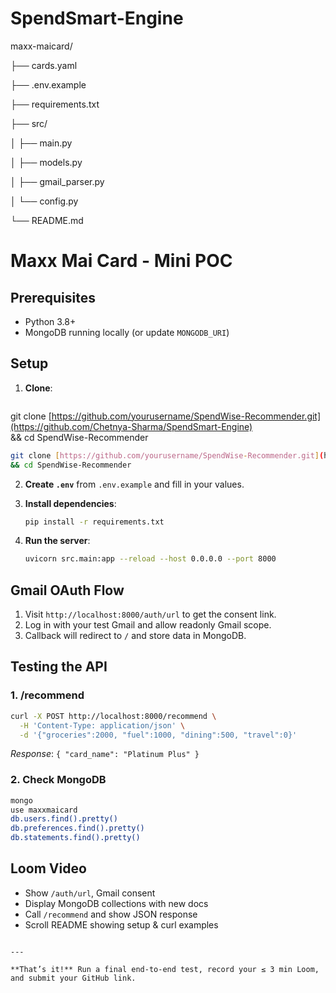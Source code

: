 # SpendSmart-Engine

maxx-maicard/

├── cards.yaml

├── .env.example

├── requirements.txt

├── src/

│   ├── main.py

│   ├── models.py

│   ├── gmail_parser.py

│   └── config.py

└── README.md


# Maxx Mai Card - Mini POC

## Prerequisites

- Python 3.8+
- MongoDB running locally (or update `MONGODB_URI`)

## Setup

1. **Clone**:

   ```bash
  git clone [https://github.com/yourusername/SpendWise-Recommender.git](https://github.com/Chetnya-Sharma/SpendSmart-Engine) \
  && cd SpendWise-Recommender
   ```bash
git clone [https://github.com/yourusername/SpendWise-Recommender.git](https://github.com/Chetnya-Sharma/SpendSmart-Engine) \
  && cd SpendWise-Recommender
   ```
  
  
   

2. **Create `.env`** from `.env.example` and fill in your values.

3. **Install dependencies**:

   ```bash
   pip install -r requirements.txt
   ```

4. **Run the server**:

   ```bash
   uvicorn src.main:app --reload --host 0.0.0.0 --port 8000
   ```

## Gmail OAuth Flow

1. Visit `http://localhost:8000/auth/url` to get the consent link.
2. Log in with your test Gmail and allow readonly Gmail scope.
3. Callback will redirect to `/` and store data in MongoDB.

## Testing the API

### 1. /recommend

```bash
curl -X POST http://localhost:8000/recommend \
  -H 'Content-Type: application/json' \
  -d '{"groceries":2000, "fuel":1000, "dining":500, "travel":0}'
```

*Response*: `{ "card_name": "Platinum Plus" }`

### 2. Check MongoDB

```bash
mongo
use maxxmaicard
db.users.find().pretty()
db.preferences.find().pretty()
db.statements.find().pretty()
```

## Loom Video

- Show `/auth/url`, Gmail consent
- Display MongoDB collections with new docs
- Call `/recommend` and show JSON response
- Scroll README showing setup & curl examples

```

---

**That’s it!** Run a final end‑to‑end test, record your ≤ 3 min Loom, and submit your GitHub link.

```
